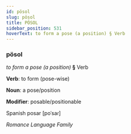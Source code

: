 ```yaml
---
id: pösol
slug: pösol
title: PÖSOL
sidebar_position: 531
hoverText: to form a pose (a position) § Verb
---
```


### pösol

*to form a pose (a position)* **§** Verb

**Verb**: to form (pose-wise)

**Noun**: a pose/position

**Modifier**: posable/positionable

Spanish posar [poˈsaɾ]

*Romance Language Family*
